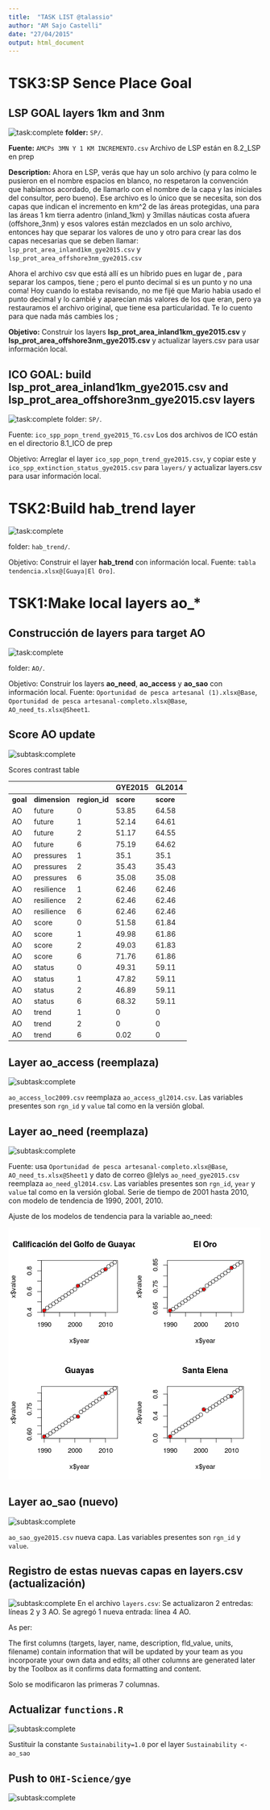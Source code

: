 ```yaml
---
title:  "TASK LIST @talassio"
author: "AM Sajo Castelli"
date: "27/04/2015"
output: html_document
---
```

# TSK3:SP Sence Place Goal

## LSP GOAL layers 1km and 3nm
![task:complete](https://img.shields.io/badge/task-complete-brightgreen.svg)
**folder:** `SP/`.

**Fuente:** `AMCPs 3MN Y 1 KM INCREMENTO.csv` Archivo de LSP están en 8.2_LSP en prep

**Description:** Ahora en LSP, verás que hay un solo archivo (y para colmo le pusieron en el nombre espacios en blanco, no respetaron la convención que habíamos acordado, de llamarlo con el nombre de la capa y las iniciales del consultor, pero bueno). Ese archivo es lo único que se necesita, son dos capas que indican el incremento en km^2 de las áreas protegidas, una para las áreas 1 km tierra adentro (inland_1km) y 3millas náuticas costa afuera (offshore_3nm) y esos valores están mezclados en un solo archivo, entonces hay que separar los valores de uno y otro para crear las dos capas necesarias que se deben llamar:
`lsp_prot_area_inland1km_gye2015.csv` y  `lsp_prot_area_offshore3nm_gye2015.csv`

Ahora el archivo csv que está allí es un híbrido pues en lugar de , para separar los campos, tiene ; pero el punto decimal si es un punto y no una coma! Hoy cuando lo estaba revisando, no me fijé que Mario habia usado el punto decimal y lo cambié y aparecían más valores de los que eran, pero ya restauramos el archivo original, que tiene esa particularidad. Te lo cuento para que nada más cambies los ;

**Objetivo:**
Construir los layers
**lsp_prot_area_inland1km_gye2015.csv**  y  **lsp_prot_area_offshore3nm_gye2015.csv**
y actualizar layers.csv para usar información local.




## ICO GOAL: build lsp_prot_area_inland1km_gye2015.csv  and  lsp_prot_area_offshore3nm_gye2015.csv layers
![task:complete](https://img.shields.io/badge/task-complete-brightgreen.svg)
folder: `SP/`.

Fuente: `ico_spp_popn_trend_gye2015_TG.csv` Los dos archivos de ICO están en el directorio 8.1_ICO de prep

Objetivo: 
Arreglar el layer `ico_spp_popn_trend_gye2015.csv`, y copiar este y `ico_spp_extinction_status_gye2015.csv` para `layers/`
y actualizar layers.csv para usar información local.




# TSK2:Build hab_trend layer
![task:complete](https://img.shields.io/badge/task-complete-brightgreen.svg)

folder: `hab_trend/`.

Objetivo: 
Construir el layer
**hab_trend**
con información local. 
Fuente:  `tabla tendencia.xlsx@[Guaya|El Oro]`.

# TSK1:Make local layers ao_*

## Construcción de layers para target AO
![task:complete](https://img.shields.io/badge/subtask-complete-brightgreen.svg)

folder: `AO/`.

Objetivo: 
Construir los layers
**ao_need**, **ao_access** y **ao_sao**
con información local. 
Fuente: `Oportunidad de pesca artesanal (1).xlsx@Base`, 
`Oportunidad de pesca artesanal-completo.xlsx@Base`, `AO_need_ts.xlsx@Sheet1`.

## Score AO update
![subtask:complete](https://img.shields.io/badge/subtask-complete-brightgreen.svg)

Scores contrast table

|     |               |                 | GYE2015  | GL2014 |
|-----|---------------|-----------------|----------|--------|
|**goal** |   **dimension**   |     **region_id**   |    **score** |  **score** |
|AO   |   future      |   0   |    53.85  | 64.58 |
|AO   |   future      |   1   |    52.14  | 64.61 |
|AO   |   future      |   2   |    51.17  | 64.55 |
|AO   |   future      |   6   |    75.19  | 64.62 |
|AO   |   pressures   |    1  |     35.1  |  35.1 |
|AO   |   pressures   |    2  |     35.43 |  35.43 |
|AO   |   pressures   |    6  |     35.08 |  35.08 |
|AO   |   resilience  |    1  |     62.46 |  62.46 |
|AO   |   resilience  |    2  |     62.46 |  62.46 |
|AO   |   resilience  |    6  |     62.46 |  62.46 |
|AO   |   score       |   0   |    51.58  | 61.84 |
|AO   |   score       |   1   |    49.98  | 61.86 |
|AO   |   score       |   2   |    49.03  | 61.83 |
|AO   |   score       |   6   |    71.76  | 61.86 |
|AO   |   status      |   0   |    49.31  | 59.11 |
|AO   |   status      |   1   |    47.82  | 59.11 |
|AO   |   status      |   2   |    46.89  | 59.11 |
|AO   |   status      |   6   |    68.32  | 59.11 |
|AO   |   trend       |   1   |    0      | 0 |
|AO   |   trend       |   2   |    0      | 0 |
|AO   |   trend       |   6   |    0.02   | 0 |

## Layer ao_access (reemplaza)
![subtask:complete](https://img.shields.io/badge/subtask-complete-brightgreen.svg)

`ao_access_loc2009.csv` reemplaza `ao_access_gl2014.csv`.
Las variables presentes son `rgn_id` y `value` tal como en la versión global.

## Layer ao_need (reemplaza)
![subtask:complete](https://img.shields.io/badge/subtask-complete-brightgreen.svg)

Fuente: usa `Oportunidad de pesca artesanal-completo.xlsx@Base`, `AO_need_ts.xlsx@Sheet1` 
y dato de correo @lelys
`ao_need_gye2015.csv` reemplaza `ao_need_gl2014.csv`.
Las variables presentes son `rgn_id`, `year` y `value` tal como en la versión global.
Serie de tiempo de 2001 hasta 2010, con modelo de tendencia de 1990, 2001, 2010.

Ajuste de los modelos de tendencia para la variable ao_need:

![modelos de tendencia](https://github.com/OHI-Science/gye/blob/draft/region2015/pre-proc/AO/lm.png)

## Layer ao_sao (nuevo)
![subtask:complete](https://img.shields.io/badge/subtask-complete-brightgreen.svg)

`ao_sao_gye2015.csv` nueva capa.
Las variables presentes son `rgn_id` y `value`.

## Registro de estas nuevas capas en layers.csv (actualización)
![subtask:complete](https://img.shields.io/badge/subtask-complete-brightgreen.svg)
En el archivo `layers.csv`:
Se actualizaron 2 entredas: líneas 2 y 3 AO.
Se agregó 1 nueva entrada: línea 4 AO.

As per:

The first columns (targets, layer, name, description, fld_value, units, filename) contain information that will be updated by your team as you incorporate your own data and edits; all other columns are generated later by the Toolbox as it confirms data formatting and content.

Solo se modificaron las primeras 7 columnas.

## Actualizar `functions.R`
![subtask:complete](https://img.shields.io/badge/subtask-complete-brightgreen.svg)

Sustituir la constante `Sustainability=1.0` por el layer `Sustainability <- ao_sao`



## Push to `OHI-Science/gye`
![subtask:complete](https://img.shields.io/badge/subtask-complete-brightgreen.svg)

